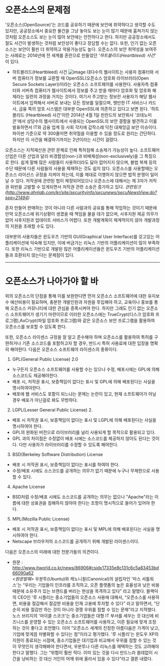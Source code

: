 # 오픈소스의 문제점
 '오픈소스(OpenSource)'는 코드를 공유하기 때문에 보안에 취약하다고 생각할 수도 있지만, 공공장소에서 중요한 물건을 그냥 놓아도 보는 눈이 많기 때문에 훔쳐가지 않는 것처럼 오픈소스도 보는 눈이 많아 보안에는 안전하다고 한다. 하지만 공공장소에서도 절도 사건이 발생하는 것처럼 보안성이 좋다고 장담할 수는 없다. 또한, 인기 없는 오픈소스는 보안이 훨씬 더 취약하고 악용가능성도 높다. 오픈소스의 보안 취약성을 보여주는 사례로는 2014년에 전 세계를 혼란으로 만들었던 *'하트블리드(Heartbleed) 사건'* 이 있다.
 - 하트블리드(Heartbleed) 사건
 ![image](https://upload.wikimedia.org/wikipedia/commons/thumb/d/dc/Heartbleed.svg/1200px-Heartbleed.svg.png)
  대다수의 웹사이트는 사용자 컴퓨터와 서버 컴퓨터가 정보를 교환할 때 OpenSSL(오픈소스 암호화 라이브러리(Open Secure Sockets Layer))이라는 오픈소스 소프트웨어를 사용한다. 사용자측 컴퓨터와 서버측 컴퓨터가 웹사이트에서 정보를 주고 받을 때마다 암호화 및 암호화 해제라는 일련의 과정을 거치는 것이다. 여기서 주고받는 정보란 사용자가 해당 웹사이트에서 입력해서 서버로 보내는 모든 정보를 일컬으며, 웬만한 IT 서비스나 카드사, 금융 쪽의 암호 시스템은 대부분 OpenSSL에 의존하고 있다고 보면 된다. '하트블리드 (Heartbleed) 사건'이란 2014년 4월 1일 핀란드의 보안회사 '코데노미콘'에서 상당수의 웹사이트에서 사용되는 OpenSSL의 보안 결함을 발견하고 이를 발표하면서 IT와 금융 업계 등 사회 각지에 갑작스레 닥친 대재앙급 보안 이슈이다. 파이썬 기준으로 약 300줄이면 취약점을 이용할 수 있을 정도로 원리는 간단하다. 하지만 이 사건을 해결하기까지는 2년이라는 시간이 걸렸다.

오픈소스는 지적재산권 관련 문제로 인해 특허침해 소송제기 가능성이 높다. 소프트웨어 산업은 다른 산업과 달리 비경합성(non-)과 비배재성(non-exclusively)을 그 특징으로 한다. 쉽게 말해 많은 사람들이 사용하더라도 닳아 없어지지 않으며, 불법 복제 등의 수단 때문에 다른 사람들의 사용을 제재하는 것도 쉽지 않다. 오픈소스를 사용할때는 오픈소스 라이선스 규정을 지켜야 하는데, 이를 제대로 이행하지 않으면 법적 분쟁이 일어날 수 있다. 저작권에 관련된 법이 제정되어있으나 오픈소스에 대해서는 제 3자가 저작권 위반을 고발할 수 있게되면서 저작권 관련 소송은 증가하고 있다. *관련링크(http://www.ahnlab.com/kr/site/securityinfo/secunews/secuNewsView.do?seq=21494)*

혼자 만들어 판매하는 것이 아니라 다른 사람과의 공유를 통해 작업하는 것이기 때문에 만약 오픈소스에 위기상황이 생겼을 때 책임을 물을 데가 없으며, 사후지원 제공 의무가 없어 사후지원과 업데이트 서비스가 어렵다. 또한 개발계획이 체계적이지 않아 개발과정의 지원을 초래할 수도 있다.

대부분의 사용자들은 윈도우즈 기반의 GUI(Graphical User Interface)를 갖고있는 어플리케이션에 익숙해 있지만, 이에 버금가는 리눅스 기반의 어플리케이션이 많이 부족하다. 또한 리눅스 기반으로 개발된 많은 어플리케이션들은 윈도우즈 기반의 어플리케이션들과 호환되지 않는다는 문제점이 있다.


------------------------------------------------------------
# 오픈소스가 나아가야 할 바

위의 오픈소스의 단점을 통해 이를 보완한다면 먼저 오픈소스 소프트웨어에 대한 유지보수 예산비용이 필요하며, 충분한 개발인원과 자원을 투입해야 하고, 교육이나 홍보를 통해 오픈소스 커뮤니티에 대한 관심을 증폭시켜야 한다. 하지만 그래도 인기 없는 오픈소스 소프트웨어가 생기기 마련이므로 이러한 오픈소스에는 TrueCrypt(디스크 암호화 프로그램),AxCrypt(파일 암호화 프로그램)와 같은 오픈소스 보안 프로그램을 활용하여 오픈소스를 보호할 수 있도록 한다.

또한, 오픈소스 라이센스 규정을 잘 알고 준수해야 하며 오픈소스를 활용하여 특허를 구현하거나 기존 소스코드를 포함하고자 할 경우, 반드시 특허 사용료에 대한 입장을 명확히 해야한다.
다음은 오픈소스 소프트웨어 라이센스의 종류이다.
1. GPL(General Public License) 2.0
  - 누구든지 오픈소스 소프트웨어를 사용할 수는 있으나 수정, 배포시에는 GPL에 의해 소스코드도 제공해야한다.
  - 배포 시, 저작권 표시, 보증책임이 없다는 표시 및 GPL에 의해 배포된다는 사실을 명시하여야한다.
  - 배포에 웹 서비스도 포함이 되느냐는 문제는 논란이 있고, 현재 소프트웨어가 아닐 경우 배포가 아닌걸로 봐도 무방하다.
2. LGPL(Lesser General Public License) 2.
  - 배포 시 저작권 표시, 보증책임이 없다는 표시 및 LGPL에 의해 배포된다는 사실을 명시하여야 한다.
 - GPL의 완화된 버전으로 라이브러리를 널리 사용되게 할 목적으로 활용되고 있다.
 - GPL 과의 차이점은 수정없이 배포 시에는 소스코드를 제공하지 않아도 된다는 것이다. 다만 사용자가 라이브러리를 수정할 수 있도록 해야한다.
3. BSD(Berkeley Software Distribution) License
 - 배포 시 저작권 표시, 보증책임이 없다는 표시를 하여야 한다.
 - 수정/배포 시에도 소스코드를 공개하는 의무가 없기 때문에 누구나 무제한으로 사용할 수 있다.
4. Apache License
 - BSD처럼 수정/배포 시에도 소스코드를 공개하는 의무는 없으나 "Apache"라는 이름에 대한 상표권을 침해하지 않아야 한다는 조항이 명시적으로 들어가 있어야 한다.
5. MPL(Mozilla Public License)
  - 배포 시 저작권 표시, 보증책임이 없다는 표시 및 MPL에 의해 배포된다는 사실을 명시하여야 한다.
  - Netscape 브라우저의 소스코드를 공개하기 위해 개발된 라이센스이다.

다음은 오픈소스의 미래에 대한 전문가들의 의견이다.
- 원문 : http://www.itworld.co.kr/news/86906#csidx17335e8c131c6c5a83453bd66090a62  
*<원문발췌>*
   우분투(Ubuntu)와 캐노니컬(Canonical)의 설립자인 '마스 셔틀워스'는 “우리는 기업들이 인프라를 조직하고, 오픈 플랫폼의 높은 효율성과 낮은 비용 때문에 소유주가 있는 브랜드를 버리는 현상을 목격하고 있다” 라고 말했다.
   블랙덕의 CEO인 '루 시플리는 중소기업들의 오픈소스 사용에 대해서, “오픈소스를 사용하면, 비용을 절감해서 절감한 비용을 인재 고용에 투자할 수 있다” 라고 말하면서, “단순히 비용 절감만 하는 것이 아니라 경쟁 우위를 점할 수 있는 문제”라고 지적했다.
   노스 브리지의 '마이클 스코크'는 중소기업들은 대형 IT 부서를 세우는 것 대신에 비즈니스를 운영할 수 있는 오픈소스 소프트웨어를 사용하고, 이른 필요에 맞게 조정하는 것이 좋다고 조언했다. 이어 “오픈소스 세계의 진정한 아름다움은 가격이 낮고, 기업에 맞게끔 차별화할 수 있다는 점”이라고 평가했다.
   '루 시플리'는 윈도우 XP의 지원이 종료되는 시점에, 중소기업들은 대기업과 비교해서 우위를 점할 수 있는 것이 무엇인지 생각해봐야 한다면서, 우분투나 다른 리눅스를 채택하는 것도 고려해야 한다고 말했다. 그는 “위험이 훨씬 적다. 이미 있는 것을 다시 만드느라 쓸데없이 시간을 낭비하는 것 대신 거인의 어깨 위에 올라서 있을 수 있다”라고 결론 내렸다.
